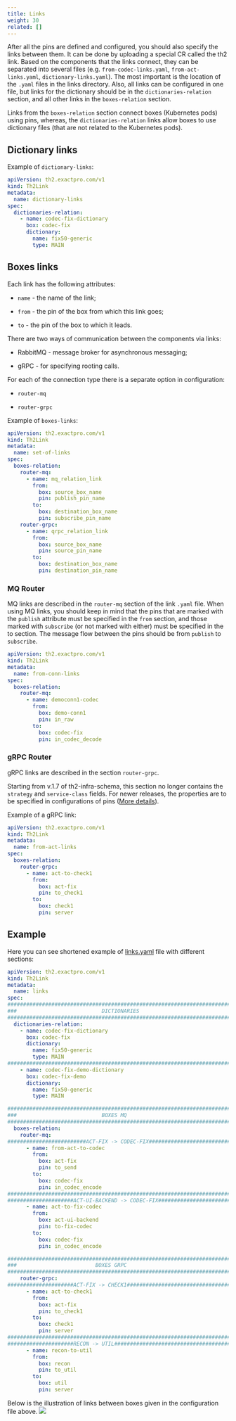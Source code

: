 ```yaml
---
title: Links
weight: 30
related: []
---
```


After all the pins are defined and configured, you should also specify the links between them. It can be done by uploading a special CR called the th2 link. Based on the components that the links connect, they can be separated into several files (e.g. `from-codec-links.yaml`, `from-act-links.yaml`, `dictionary-links.yaml`). The most important is the location of the `.yaml` files in the links directory. Also, all links can be configured in one file, but links for the dictionary should be in the `dictionaries-relation` section, and all other links in the `boxes-relation` section.

Links from the `boxes-relation` section connect boxes (Kubernetes pods) using pins, whereas, the  `dictionaries-relation` links allow boxes to use dictionary files (that are not related to the Kubernetes pods). 

## Dictionary links

Example of `dictionary-links`: 
```yaml
apiVersion: th2.exactpro.com/v1
kind: Th2Link
metadata:
  name: dictionary-links
spec:
  dictionaries-relation:
    - name: codec-fix-dictionary
      box: codec-fix
      dictionary:
        name: fix50-generic
        type: MAIN
```

## Boxes links

Each link has the following attributes:

- `name` - the name of the link;

- `from` - the pin of the box from which this link goes;

- `to` - the pin of the box to which it leads.

There are two ways of communication between the components via links:

- RabbitMQ - message broker for asynchronous messaging;

- gRPC - for specifying rooting calls.

For each of the connection type there is a separate option in configuration:

- `router-mq`

- `router-grpc`  

Example of `boxes-links`: 

```yaml
apiVersion: th2.exactpro.com/v1
kind: Th2Link
metadata:
  name: set-of-links
spec:
  boxes-relation:
    router-mq:
      - name: mq_relation_link
        from:
          box: source_box_name
          pin: publish_pin_name
        to:
          box: destination_box_name
          pin: subscribe_pin_name
    router-grpc:
      - name: qrpc_relation_link
        from:
          box: source_box_name
          pin: source_pin_name
        to:
          box: destination_box_name
          pin: destination_pin_name
```
### MQ Router

MQ links are described in the `router-mq` section of the link `.yaml` file. When using MQ links, you should keep in mind that the pins that are marked with the `publish` attribute must be specified in the `from` section, and those marked with `subscribe` (or not marked with either) must be specified in the to section. The message flow between the pins should be from `publish` to `subscribe`. 

```yaml
apiVersion: th2.exactpro.com/v1
kind: Th2Link
metadata:
  name: from-conn-links
spec:
  boxes-relation:
    router-mq:
      - name: democonn1-codec
        from:
          box: demo-conn1
          pin: in_raw
        to:
          box: codec-fix
          pin: in_codec_decode
```

### gRPC Router

gRPC links are described in the section `router-grpc`.

<notice note> Starting from v.1.7 of th2-infra-schema, this section no longer contains the `strategy` and `service-class` fields. For newer releases, the properties are to be specified in configurations of pins ([More details](./pins#service-classes-setting-for-grpc-connection-type)). </notice>


Example of a gRPC link:

```yaml
apiVersion: th2.exactpro.com/v1
kind: Th2Link
metadata:
  name: from-act-links
spec:
  boxes-relation:
    router-grpc:
      - name: act-to-check1
        from:
          box: act-fix
          pin: to_check1
        to:
          box: check1
          pin: server
```
## Example

Here you can see shortened example of [links.yaml](https://github.com/th2-net/th2-infra-schema-demo/blob/ver-1.5.4-main_scenario/links/links.yml) file with different sections:
```yaml
apiVersion: th2.exactpro.com/v1
kind: Th2Link
metadata:
  name: links
spec:
##############################################################################
###                           DICTIONARIES                                 ###
##############################################################################
  dictionaries-relation:
    - name: codec-fix-dictionary
      box: codec-fix
      dictionary:
        name: fix50-generic
        type: MAIN
##############################################################################
    - name: codec-fix-demo-dictionary
      box: codec-fix-demo
      dictionary:
        name: fix50-generic
        type: MAIN

##############################################################################
###                           BOXES MQ                                     ###
##############################################################################
  boxes-relation:
    router-mq:
#########################ACT-FIX -> CODEC-FIX#################################
      - name: from-act-to-codec
        from:
          box: act-fix
          pin: to_send
        to:
          box: codec-fix
          pin: in_codec_encode
##############################################################################
#####################ACT-UI-BACKEND -> CODEC-FIX##############################
      - name: act-to-fix-codec
        from:
          box: act-ui-backend
          pin: to-fix-codec
        to:
          box: codec-fix
          pin: in_codec_encode

##############################################################################
###                         BOXES GRPC                                     ###
##############################################################################
    router-grpc:
#####################ACT-FIX -> CHECK1########################################
      - name: act-to-check1
        from:
          box: act-fix
          pin: to_check1
        to:
          box: check1
          pin: server
##############################################################################
#####################RECON -> UTIL############################################
      - name: recon-to-util
        from:
          box: recon
          pin: to_util
        to:
          box: util
          pin: server
```
Below is the illustration of links between boxes given in the configuration file above.
![](/img/fundamentals/links_schema.png) 
